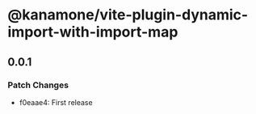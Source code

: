 # @kanamone/vite-plugin-dynamic-import-with-import-map

## 0.0.1

### Patch Changes

- f0eaae4: First release
